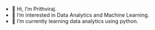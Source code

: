 - 👋 Hi, I’m Prithviraj.
- 👀 I’m interested in Data Analytics and Machine Learning.
- 🌱 I’m currently learning data analytics using python.



<!---
- 💞️ I’m looking to collaborate on any beginner friendly project, am a noob right now, just want to learn. Still figuring how github works.
- 📫 How to reach me 
system1prith/system1prith is a ✨ special ✨ repository because its `README.md` (this file) appears on your GitHub profile.
You can click the Preview link to take a look at your changes.
--->

